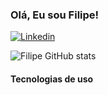 ### Olá, Eu sou Filipe!

[![Linkedin](https://img.shields.io/badge/LinkedIn-0077B5?style=for-the-badge&logo=linkedin&logoColor=white)](https://www.linkedin.com/in/filipesantanadev/)

![Filipe GitHub stats](https://github-readme-stats.vercel.app/api?username=FilipeSkmc&hide=contribs,prs)

#### Tecnologias de uso

<div>
  <img alt="" src="https://img.shields.io/badge/HTML5-E34F26?style=for-the-badge&logo=html5&logoColor=white">
  <img alt="" src="https://img.shields.io/badge/CSS3-1572B6?style=for-the-badge&logo=css3&logoColor=white">
  <img alt="" src="https://img.shields.io/badge/JavaScript-F7DF1E?style=for-the-badge&logo=javascript&logoColor=black">
  <img alt="" src="https://img.shields.io/badge/TypeScript-007ACC?style=for-the-badge&logo=typescript&logoColor=white">
  <img alt="" src="https://img.shields.io/badge/React-20232A?style=for-the-badge&logo=react&logoColor=61DAFB">
  <img alt="" src="https://img.shields.io/badge/Redux-593D88?style=for-the-badge&logo=redux&logoColor=white">
  <img alt="" src="https://img.shields.io/badge/React_Router-CA4245?style=for-the-badge&logo=react-router&logoColor=white">
  <img alt="" src="https://img.shields.io/badge/Node.js-43853D?style=for-the-badge&logo=node.js&logoColor=white">
  <img alt="" src="https://img.shields.io/badge/Express.js-404D59?style=for-the-badge">
  <img alt="" src="https://img.shields.io/badge/Bootstrap-563D7C?style=for-the-badge&logo=bootstrap&logoColor=white">
  <img alt="" src="https://img.shields.io/badge/styled--components-DB7093?style=for-the-badge&logo=styled-components&logoColor=white">
  <img alt="" src="https://img.shields.io/badge/PHP-777BB4?style=for-the-badge&logo=php&logoColor=white">
  <img alt="" src="https://img.shields.io/badge/Laravel-FF2D20?style=for-the-badge&logo=laravel&logoColor=white">
  <img alt="" src="https://img.shields.io/badge/MySQL-00000F?style=for-the-badge&logo=mysql&logoColor=white">
  <img alt="" src="https://img.shields.io/badge/MongoDB-4EA94B?style=for-the-badge&logo=mongodb&logoColor=white">
  <img alt="" src=https://img.shields.io/badge/SQLite-07405E?style=for-the-badge&logo=sqlite&logoColor=white">
  <img alt="" src="https://img.shields.io/badge/Jest-323330?style=for-the-badge&logo=Jest&logoColor=white">
  <img alt="" src="https://img.shields.io/badge/testing%20library-323330?style=for-the-badge&logo=testing-library&logoColor=red">
  <img alt="" src="https://img.shields.io/badge/Salesforce-00A1E0?style=for-the-badge&logo=Salesforce&logoColor=white">
  <img alt="" src="https://img.shields.io/badge/GitHub-100000?style=for-the-badge&logo=github&logoColor=white">
</div>
